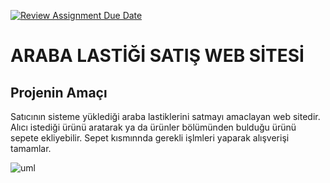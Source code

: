 [![Review Assignment Due Date](https://classroom.github.com/assets/deadline-readme-button-24ddc0f5d75046c5622901739e7c5dd533143b0c8e959d652212380cedb1ea36.svg)](https://classroom.github.com/a/QA5O9x4M)
# ARABA LASTİĞİ SATIŞ WEB SİTESİ
##  Projenin Amaçı
Satıcının sisteme yüklediği araba lastiklerini satmayı amaclayan web sitedir.
Alıcı  istediği ürünü aratarak ya da ürünler bölümünden  bulduğu ürünü sepete ekliyebilir.
Sepet kısmınnda  gerekli işlmleri yaparak  alışverişi tamamlar.

![uml](https://user-images.githubusercontent.com/123008456/235130618-763dec69-8584-4cb5-a14b-2d7e497471cd.png)
